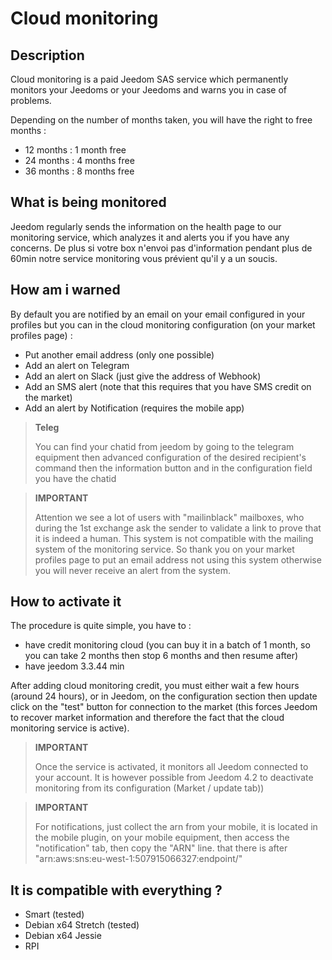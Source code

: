 # Cloud monitoring

## Description

Cloud monitoring is a paid Jeedom SAS service which permanently monitors your Jeedoms or your Jeedoms and warns you in case of problems.

Depending on the number of months taken, you will have the right to free months : 

- 12 months : 1 month free
- 24 months : 4 months free
- 36 months : 8 months free

## What is being monitored

Jeedom regularly sends the information on the health page to our monitoring service, which analyzes it and alerts you if you have any concerns. De plus si votre box n'envoi pas d'information pendant plus de 60min notre service monitoring vous prévient qu'il y a un soucis.

## How am i warned

By default you are notified by an email on your email configured in your profiles but you can in the cloud monitoring configuration (on your market profiles page) : 

- Put another email address (only one possible)
- Add an alert on Telegram
- Add an alert on Slack (just give the address of Webhook)
- Add an SMS alert (note that this requires that you have SMS credit on the market)
- Add an alert by Notification (requires the mobile app) 

> **Teleg**
>
> You can find your chatid from jeedom by going to the telegram equipment then advanced configuration of the desired recipient's command then the information button and in the configuration field you have the chatid

> **IMPORTANT**
>
> Attention we see a lot of users with "mailinblack" mailboxes, who during the 1st exchange ask the sender to validate a link to prove that it is indeed a human. This system is not compatible with the mailing system of the monitoring service. So thank you on your market profiles page to put an email address not using this system otherwise you will never receive an alert from the system.

## How to activate it

The procedure is quite simple, you have to : 

- have credit monitoring cloud (you can buy it in a batch of 1 month, so you can take 2 months then stop 6 months and then resume after)
- have jeedom 3.3.44 min

After adding cloud monitoring credit, you must either wait a few hours (around 24 hours), or in Jeedom, on the configuration section then update click on the "test" button for connection to the market (this forces Jeedom to recover market information and therefore the fact that the cloud monitoring service is active).

>**IMPORTANT**
>
> Once the service is activated, it monitors all Jeedom connected to your account. It is however possible from Jeedom 4.2 to deactivate monitoring from its configuration (Market / update tab))

>**IMPORTANT**
>
> For notifications, just collect the arn from your mobile, it is located in the mobile plugin, on your mobile equipment, then access the "notification" tab, then copy the "ARN" line. that there is after "arn:aws:sns:eu-west-1:507915066327:endpoint/"

## It is compatible with everything ?

- Smart (tested)
- Debian x64 Stretch (tested)
- Debian x64 Jessie
- RPI

